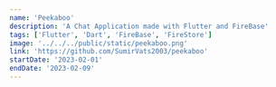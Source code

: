 ```yaml
---
name: 'Peekaboo'
description: 'A Chat Application made with Flutter and FireBase'
tags: ['Flutter', 'Dart', 'FireBase', 'FireStore']
image: '../../../public/static/peekaboo.png'
link: 'https://github.com/SumirVats2003/peekaboo'
startDate: '2023-02-01'
endDate: '2023-02-09'
---
```

